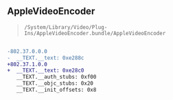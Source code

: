 ## AppleVideoEncoder

> `/System/Library/Video/Plug-Ins/AppleVideoEncoder.bundle/AppleVideoEncoder`

```diff

-802.37.0.0.0
-  __TEXT.__text: 0xe288c
+802.37.1.0.0
+  __TEXT.__text: 0xe28c0
   __TEXT.__auth_stubs: 0xf00
   __TEXT.__objc_stubs: 0x20
   __TEXT.__init_offsets: 0x8

```
